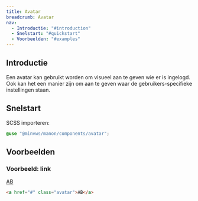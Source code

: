```yaml
---
title: Avatar
breadcrumb: Avatar
nav:
  - Introductie: "#introduction"
  - Snelstart: "#quickstart"
  - Voorbeelden: "#examples"
---
```


<h2 id="introduction">Introductie</h2>

Een avatar kan gebruikt worden om visueel aan te geven wie er is ingelogd.
Ook kan het een manier zijn om aan te geven waar de gebruikers-specifieke instellingen staan.

<h2 id="quickstart">Snelstart</h2>

SCSS importeren:

```scss
@use "@minvws/manon/components/avatar";
```

<h2 id="examples">Voorbeelden</h2>

### Voorbeeld: link

<a href="#" class="avatar">AB</a>

```html
<a href="#" class="avatar">AB</a>
```
